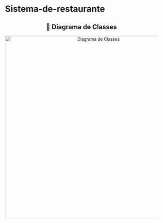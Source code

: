 # Sistema-de-restaurante
<h2 align="center">🧩 Diagrama de Classes</h2>
<p align="center">
  <img src="https://github.com/user-attachments/assets/c9e76f8a-9dd2-4598-a15b-9b5126edfd6d" alt="Diagrama de Classes" width="600">
</p>
